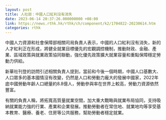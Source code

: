```yaml
---
layout: post
title: 人社部：中國人口紅利沒有消失
date: 2023-06-14 20:37:26.000000000 +08:00
link: https://news.rthk.hk/rthk/ch/component/k2/1704822-20230614.htm
categories: rthk
---
```


中國人力資源和社會保障部相關司局負責人表示，中國的人口紅利沒有消失，新的人才紅利正在形成，將健全就業目標優先的宏觀調控機制，推動財政、金融、產業、區域政策與就業政策協同聯動，強化優先政策擴大就業容量和重點保障穩定勞動力供給。

新華社刊登的訪問引述相關負責人提到，當前和今後一個時期，中國人口基數大、人口眾多的基本國情沒有改變，仍然是人口和勞動力龐大的發展中國家，2022年底中國勞動年齡人口總量約8.8億人，勞動參與率在世界上較高，勞動力資源依然豐富。

有關的負責人稱，將拓寬高質量就業空間，加大重大戰略與就業布局協同，支持吸納就業能力強的行業、產業和企業發展。推動勞動者在常住地、就業地均等享受基本教育、醫療、養老、住房等公共服務，幫助勞動者穩定就業。
